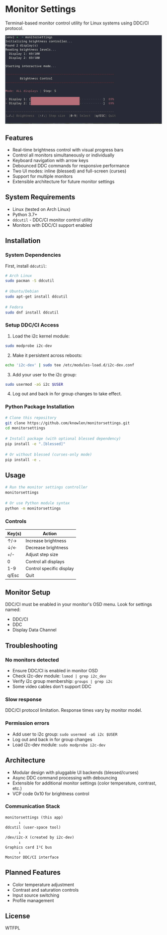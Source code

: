 # Monitor Settings

Terminal-based monitor control utility for Linux systems using DDC/CI protocol.

![Monitor Settings Screenshot](assets/screenshot.webp)

## Features

- Real-time brightness control with visual progress bars
- Control all monitors simultaneously or individually
- Keyboard navigation with arrow keys
- Debounced DDC commands for responsive performance
- Two UI modes: inline (blessed) and full-screen (curses)
- Support for multiple monitors
- Extensible architecture for future monitor settings

## System Requirements

- Linux (tested on Arch Linux)
- Python 3.7+
- `ddcutil` - DDC/CI monitor control utility
- Monitors with DDC/CI support enabled

## Installation

### System Dependencies

First, install `ddcutil`:

```bash
# Arch Linux
sudo pacman -S ddcutil

# Ubuntu/Debian
sudo apt-get install ddcutil

# Fedora
sudo dnf install ddcutil
```

### Setup DDC/CI Access

1. Load the i2c kernel module:
```bash
sudo modprobe i2c-dev
```

2. Make it persistent across reboots:
```bash
echo 'i2c-dev' | sudo tee /etc/modules-load.d/i2c-dev.conf
```

3. Add your user to the i2c group:
```bash
sudo usermod -aG i2c $USER
```

4. Log out and back in for group changes to take effect.

### Python Package Installation

```bash
# Clone this repository
git clone https://github.com/knowlen/monitorsettings.git
cd monitorsettings

# Install package (with optional blessed dependency)
pip install -e ".[blessed]"

# Or without blessed (curses-only mode)
pip install -e .
```

## Usage

```bash
# Run the monitor settings controller
monitorsettings

# Or use Python module syntax
python -m monitorsettings
```

### Controls

| Key(s) | Action |
|--------|--------|
| ↑/→ | Increase brightness |
| ↓/← | Decrease brightness |
| +/- | Adjust step size |
| 0 | Control all displays |
| 1-9 | Control specific display |
| q/Esc | Quit |

## Monitor Setup

DDC/CI must be enabled in your monitor's OSD menu. Look for settings named:
- DDC/CI
- DDC
- Display Data Channel

## Troubleshooting

### No monitors detected
- Ensure DDC/CI is enabled in monitor OSD
- Check i2c-dev module: `lsmod | grep i2c_dev`
- Verify i2c group membership: `groups | grep i2c`
- Some video cables don't support DDC

### Slow response
DDC/CI protocol limitation. Response times vary by monitor model.

### Permission errors
- Add user to i2c group: `sudo usermod -aG i2c $USER`
- Log out and back in for group changes
- Load i2c-dev module: `sudo modprobe i2c-dev`

## Architecture

- Modular design with pluggable UI backends (blessed/curses)
- Async DDC command processing with debouncing
- Extensible for additional monitor settings (color temperature, contrast, etc.)
- VCP code 0x10 for brightness control

### Communication Stack

```
monitorsettings (this app)
      ↓
ddcutil (user-space tool)
      ↓
/dev/i2c-X (created by i2c-dev)
      ↓
Graphics card I²C bus
      ↓
Monitor DDC/CI interface
```

## Planned Features

- Color temperature adjustment
- Contrast and saturation controls
- Input source switching
- Profile management

## License

WTFPL